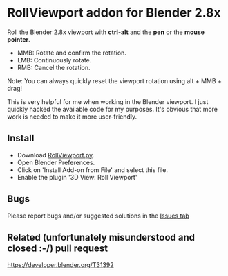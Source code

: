 # RollViewport addon for Blender 2.8x
Roll the Blender 2.8x viewport with **ctrl-alt** and the **pen** or the **mouse pointer**.

+ MMB: Rotate and confirm the rotation.
+ LMB: Continuously rotate.
+ RMB: Cancel  the rotation.

Note: You can always quickly reset the viewport rotation using alt + MMB + drag!

This is very helpful for me when working in the Blender viewport. I just quickly hacked the 
available code for my purposes. 
It's obvious that more work is needed to make it more user-friendly.

## Install
* Download [RollViewport.py](https://raw.githubusercontent.com/capnm/b8RollViewport/master/RollViewport.py).
* Open Blender Preferences.
* Click on 'Install Add-on from File' and select this file.
* Enable the plugin '3D View: Roll Viewport'

## Bugs
Please report bugs and/or suggested solutions in the [Issues tab](https://github.com/capnm/b8RollViewport/issues)

## Related (unfortunately misunderstood and closed :-/) pull request 
https://developer.blender.org/T31392
